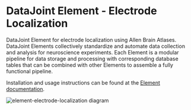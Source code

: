 # DataJoint Element - Electrode Localization

DataJoint Element for electrode localization using Allen Brain Atlases. 
DataJoint Elements collectively standardize and automate data collection and analysis for neuroscience experiments.  Each Element is a modular pipeline for data storage and processing with corresponding database tables that can be combined with other Elements to assemble a fully functional pipeline.

Installation and usage instructions can be found at the 
[Element documentation](datajoint.com/docs/elements/element-electrode-localization).

![element-electrode-localization diagram](https://raw.githubusercontent.com/datajoint/element-electrode-localization/main/images/diagram_electrode_localization.svg)